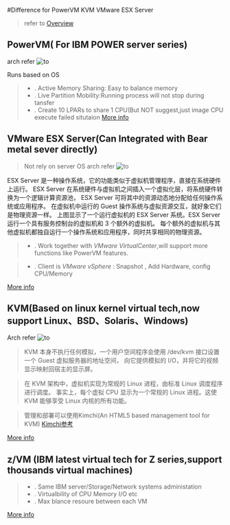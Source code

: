 #Difference for PowerVM KVM VMware ESX Server

> refer to [Overview](https://www.ibm.com/developerworks/cn/cloud/library/cl-hypervisorcompare/)

## PowerVM( For IBM POWER server series) ##

arch refer ![to](https://www.ibm.com/developerworks/cn/cloud/library/cl-hypervisorcompare-powervm/figure3.gif)

Runs based on OS
> * . Active Memory Sharing: Easy to balance memory 
> * . Live Partition Mobility:Running process will not stop during tansfer
> * . Create 10 LPARs to share 1 CPU(But NOT suggest,just image CPU execute failed situtaion
[More info](https://www.ibm.com/developerworks/cn/cloud/library/cl-hypervisorcompare-powervm/)

## VMware ESX Server(Can Integrated with Bear metal sever directly) ##

> Not rely on server OS
arch refer ![to](https://www.ibm.com/developerworks/cn/cloud/library/cl-hypervisorcompare-vmwareesx/figure4.gif)


  ESX Server 是一种操作系统，它的功能类似于虚拟机管理程序，直接在系统硬件上运行。
  ESX Server 在系统硬件与虚拟机之间插入一个虚拟化层，将系统硬件转换为一个逻辑计算资源池，
  ESX Server 可将其中的资源动态地分配给任何操作系统或应用程序。
  在虚拟机中运行的 Guest 操作系统与虚拟资源交互，就好象它们是物理资源一样。
  上图显示了一个运行虚拟机的 ESX Server 系统。ESX Server 运行一个具有服务控制台的虚拟机和 3 个额外的虚拟机。
  每个额外的虚拟机与其他虚拟机都独自运行一个操作系统和应用程序，同时共享相同的物理资源。 
  
> * . Work together with  *VMware VirtualCenter*,will support more functions like PowerVM features.

> * . Client is *VMware vSphere* : Snapshot , Add Hardware, config CPU/Memory

[More info](https://www.ibm.com/developerworks/cn/cloud/library/cl-hypervisorcompare-vmwareesx/)

## KVM(Based on linux kernel virtual tech,now support  Linux、BSD、Solaris、Windows) ##

Arch refer ![to](https://www.ibm.com/developerworks/cn/cloud/library/cl-hypervisorcompare-kvm/figure6.gif)

> KVM 本身不执行任何模拟，一个用户空间程序会使用 /dev/kvm 接口设置一个 Guest 虚拟服务器的地址空间，
向它提供模拟的 I/O，并将它的视频显示映射回宿主的显示屏。

> 在 KVM 架构中，虚拟机实现为常规的 Linux 进程，由标准 Linux 调度程序进行调度。
事实上，每个虚拟 CPU 显示为一个常规的 Linux 进程。这使 KVM 能够享受 Linux 内核的所有功能。

> 管理和部署可以使用Kimchi(An HTML5 based management tool for KVM) [Kimchi参考](https://github.com/kimchi-project/kimchi)

[More info](https://www.ibm.com/developerworks/cn/cloud/library/cl-hypervisorcompare-kvm/index.html)

## z/VM (IBM latest virtual tech for Z series,support thousands virtual machines) ##

> * . Same IBM server/Storage/Network systems administation
> * . Virtualbility of CPU Memory I/O etc
> * . Max blance resoure between each VM


[More info](https://www.ibm.com/developerworks/cn/cloud/library/cl-hypervisorcompare-zvm/index.html)




